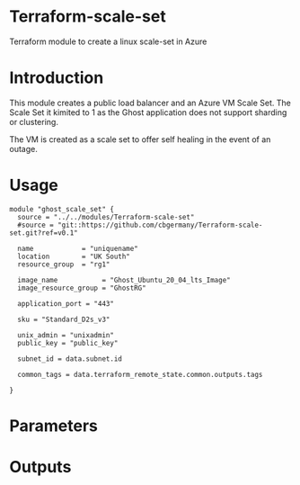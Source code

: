 # Terraform-scale-set
Terraform module to create a linux scale-set in Azure

# Introduction
This module creates a public load balancer and an Azure VM Scale Set.  The Scale Set it kimited to 1 as the Ghost application does not support sharding or clustering.

The VM is created as a scale set to offer self healing in the event of an outage.

# Usage
```hcl
module "ghost_scale_set" {
  source = "../../modules/Terraform-scale-set"
  #source = "git::https://github.com/cbgermany/Terraform-scale-set.git?ref=v0.1"

  name            = "uniquename"
  location        = "UK South"
  resource_group  = "rg1"

  image_name           = "Ghost_Ubuntu_20_04_lts_Image"
  image_resource_group = "GhostRG"

  application_port = "443"

  sku = "Standard_D2s_v3"

  unix_admin = "unixadmin"
  public_key = "public_key"

  subnet_id = data.subnet.id

  common_tags = data.terraform_remote_state.common.outputs.tags

}
```


# Parameters

# Outputs

